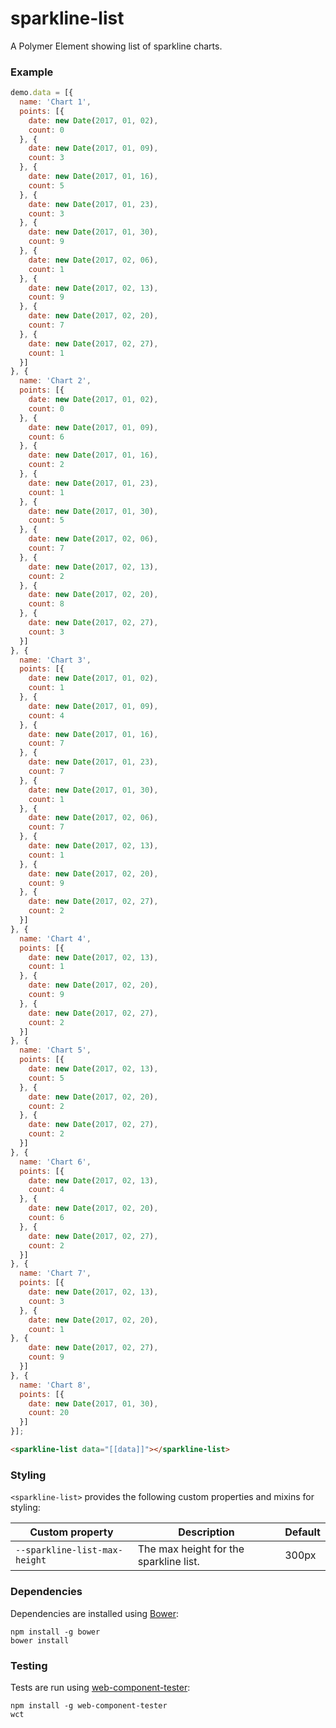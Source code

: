 # sparkline-list
A Polymer Element showing list of sparkline charts.

### Example
```js
demo.data = [{
  name: 'Chart 1',
  points: [{
    date: new Date(2017, 01, 02),
    count: 0
  }, {
    date: new Date(2017, 01, 09),
    count: 3
  }, {
    date: new Date(2017, 01, 16),
    count: 5
  }, {
    date: new Date(2017, 01, 23),
    count: 3
  }, {
    date: new Date(2017, 01, 30),
    count: 9
  }, {
    date: new Date(2017, 02, 06),
    count: 1
  }, {
    date: new Date(2017, 02, 13),
    count: 9
  }, {
    date: new Date(2017, 02, 20),
    count: 7
  }, {
    date: new Date(2017, 02, 27),
    count: 1
  }]
}, {
  name: 'Chart 2',
  points: [{
    date: new Date(2017, 01, 02),
    count: 0
  }, {
    date: new Date(2017, 01, 09),
    count: 6
  }, {
    date: new Date(2017, 01, 16),
    count: 2
  }, {
    date: new Date(2017, 01, 23),
    count: 1
  }, {
    date: new Date(2017, 01, 30),
    count: 5
  }, {
    date: new Date(2017, 02, 06),
    count: 7
  }, {
    date: new Date(2017, 02, 13),
    count: 2
  }, {
    date: new Date(2017, 02, 20),
    count: 8
  }, {
    date: new Date(2017, 02, 27),
    count: 3
  }]
}, {
  name: 'Chart 3',
  points: [{
    date: new Date(2017, 01, 02),
    count: 1
  }, {
    date: new Date(2017, 01, 09),
    count: 4
  }, {
    date: new Date(2017, 01, 16),
    count: 7
  }, {
    date: new Date(2017, 01, 23),
    count: 7
  }, {
    date: new Date(2017, 01, 30),
    count: 1
  }, {
    date: new Date(2017, 02, 06),
    count: 7
  }, {
    date: new Date(2017, 02, 13),
    count: 1
  }, {
    date: new Date(2017, 02, 20),
    count: 9
  }, {
    date: new Date(2017, 02, 27),
    count: 2
  }]
}, {
  name: 'Chart 4',
  points: [{
    date: new Date(2017, 02, 13),
    count: 1
  }, {
    date: new Date(2017, 02, 20),
    count: 9
  }, {
    date: new Date(2017, 02, 27),
    count: 2
  }]
}, {
  name: 'Chart 5',
  points: [{
    date: new Date(2017, 02, 13),
    count: 5
  }, {
    date: new Date(2017, 02, 20),
    count: 2
  }, {
    date: new Date(2017, 02, 27),
    count: 2
  }]
}, {
  name: 'Chart 6',
  points: [{
    date: new Date(2017, 02, 13),
    count: 4
  }, {
    date: new Date(2017, 02, 20),
    count: 6
  }, {
    date: new Date(2017, 02, 27),
    count: 2
  }]
}, {
  name: 'Chart 7',
  points: [{
    date: new Date(2017, 02, 13),
    count: 3
  }, {
    date: new Date(2017, 02, 20),
    count: 1
}, {
    date: new Date(2017, 02, 27),
    count: 9
  }]
}, {
  name: 'Chart 8',
  points: [{
    date: new Date(2017, 01, 30),
    count: 20
  }]
}];
```

```html
<sparkline-list data="[[data]]"></sparkline-list>
```

### Styling

`<sparkline-list>` provides the following custom properties and mixins for styling:

Custom property               | Description                            | Default
------------------------------|----------------------------------------|--------
`--sparkline-list-max-height` | The max height for the sparkline list. | 300px

### Dependencies

Dependencies are installed using [Bower](http://bower.io/):

    npm install -g bower
    bower install

### Testing

Tests are run using [web-component-tester](https://github.com/Polymer/web-component-tester):

    npm install -g web-component-tester
    wct
